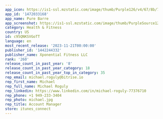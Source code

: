 ```yaml
---
app_icon: https://is1-ssl.mzstatic.com/image/thumb/Purple126/v4/67/8b/78/678b7828-662b-337b-9ed0-b92062b9766d/AppIcon-PureBarre-1x_U007emarketing-0-7-0-85-220.png/1024x1024bb.png
app_id: '1472033168'
app_name: Pure Barre
app_screenshot: https://is1-ssl.mzstatic.com/image/thumb/PurpleSource126/v4/8d/3e/20/8d3e2035-7637-7927-df17-828f83c6eab8/1e5955fb-dfd8-48eb-b546-ba590be08459_1284_x_2778_1__U002816_U0029.jpg/1284x2778bb.png
category: Health & Fitness
country: US
id: c95QNKSVGoTT
language: en
most_recent_release: '2023-11-21T00:00:00'
publisher_id: '1442244332'
publisher_name: Xponential Fitness LLC
rank: '260'
release_count_in_past_year: '8'
release_count_in_past_year_category: 18
release_count_in_past_year_top_in_category: 35
rep_email: michael.roguly@bitrise.io
rep_first_name: Michael
rep_full_name: Michael Roguly
rep_linkedin: https://www.linkedin.com/in/michael-roguly-77376710
rep_phone: +1 949-233-3404
rep_photo: michael.jpg
rep_title: Account Manager
store: itunes_connect
---
```

